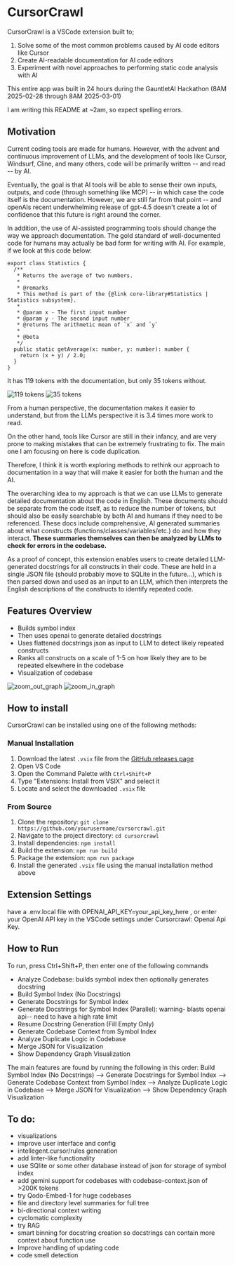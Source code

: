# CursorCrawl

CursorCrawl is a VSCode extension built to;
1. Solve some of the most common problems caused by AI code editors like Cursor
2. Create AI-readable documentation for AI code editors
3. Experiment with novel approaches to performing static code analysis with AI

This entire app was built in 24 hours during the GauntletAI Hackathon (8AM 2025-02-28 through 8AM 2025-03-01)

I am writing this README at ~2am, so expect spelling errors.

## Motivation
Current coding tools are made for humans. However, with the advent and continuous improvement of LLMs, and the development of tools like Cursor, Windsurf, Cline, and many others, code will be primarily written -- and read -- by AI. 

Eventually, the goal is that AI tools will be able to sense their own inputs, outputs, and code (through something like MCP) -- in which case the code itself is the documentation. However, we are still far from that point -- and openAIs recent underwhelming release of gpt-4.5 doesn't create a lot of confidence that this future is right around the corner. 

In addition, the use of AI-assisted programming tools should change the way we approach documentation. The gold standard of well-documented code for humans may actually be bad form for writing with AI. For example, if we look at this code below:

```
export class Statistics {
  /**
   * Returns the average of two numbers.
   *
   * @remarks
   * This method is part of the {@link core-library#Statistics | Statistics subsystem}.
   *
   * @param x - The first input number
   * @param y - The second input number
   * @returns The arithmetic mean of `x` and `y`
   *
   * @beta
   */
  public static getAverage(x: number, y: number): number {
    return (x + y) / 2.0;
  }
}
```
It has 119 tokens with the documentation, but only 35 tokens without. 

![119 tokens](./images/tokens_119.png)
![35 tokens](./images/tokens_35.png)


From a human perspective, the documentation makes it easier to understand, but from the LLMs perspective it is 3.4 times more work to read.

On the other hand, tools like Cursor are still in their infancy, and are very prone to making mistakes that can be extremely frustrating to fix. The main one I am focusing on here is code duplication.

Therefore, I think it is worth exploring methods to rethink our approach to documentation in a way that will make it easier for both the human and the AI. 

The overarching idea to my approach is that we can use LLMs to generate detailed documentation about the code in English. These documents should be separate from the code itself, as to reduce the number of tokens, but should also be easily searchable by both AI and humans if they need to be referenced. These docs include comprehensive, AI generated summaries about what constructs (functions/classes/variables/etc.) do and how they interact.  **These summaries themselves can then be analyzed by LLMs to check for errors in the codebase.**

As a proof of concept, this extension enables users to create detailed LLM-generated docstrings for all constructs in their code. These are held in a single JSON file (should probably move to SQLite in the future...), which is then parsed down and used as an input to an LLM, which then interprets the English descriptions of the constructs to identify repeated code.

## Features Overview

- Builds symbol index 
- Then uses openai to generate detailed docstrings
- Uses flattened docstrings json as input to LLM to detect likely repeated constructs
- Ranks all constructs on a scale of 1-5 on how likely they are to be repeated elsewhere in the codebase
- Visualization of codebase

![zoom_out_graph](./images/zoom_out_graph.png)
![zoom_in_graph](./images/zoom_in_graph.png)

## How to install

CursorCrawl can be installed using one of the following methods:

### Manual Installation
1. Download the latest `.vsix` file from the [GitHub releases page](https://github.com/yourusername/cursorcrawl/releases)
2. Open VS Code
3. Open the Command Palette with `Ctrl+Shift+P`
4. Type "Extensions: Install from VSIX" and select it
5. Locate and select the downloaded `.vsix` file

### From Source
1. Clone the repository: `git clone https://github.com/yourusername/cursorcrawl.git`
2. Navigate to the project directory: `cd cursorcrawl`
3. Install dependencies: `npm install`
4. Build the extension: `npm run build`
5. Package the extension: `npm run package`
6. Install the generated `.vsix` file using the manual installation method above


## Extension Settings

have a .env.local file with OPENAI_API_KEY=your_api_key_here , or enter your OpenAI API key in the VSCode settings under Cursorcrawl: Openai Api Key.

## How to Run

To run, press Ctrl+Shift+P, then enter one of the following commands
- Analyze Codebase: builds symbol index then optionally generates docstring
- Build Symbol Index (No Docstrings)
- Generate Docstrings for Symbol Index
- Generate Docstrings for Symbol Index (Parallel): warning- blasts openai api-- need to have a high rate limit
- Resume Docstring Generation (Fill Empty Only)
- Generate Codebase Context from Symbol Index
- Analyze Duplicate Logic in Codebase
- Merge JSON for Visualization
- Show Dependency Graph Visualization

The main features are found by running the following in this order:
Build Symbol Index (No Docstrings) --> Generate Docstrings for Symbol Index --> Generate Codebase Context from Symbol Index --> Analyze Duplicate Logic in Codebase --> Merge JSON for Visualization --> Show Dependency Graph Visualization

## To do:
- visualizations
- improve user interface and config
- intellegent.cursor/rules generation
- add linter-like functionality
- use SQlite or some other database instead of json for storage of symbol index
- add gemini support for codebases with codebase-context.json of >200K tokens
- try Qodo-Embed-1 for huge codebases
- file and directory level summaries for full tree
- bi-directional context writing
- cyclomatic complexity
- try RAG
- smart binning for docstring creation so docstrings can contain more context about function use
- Improve handling of updating code
- code smell detection

